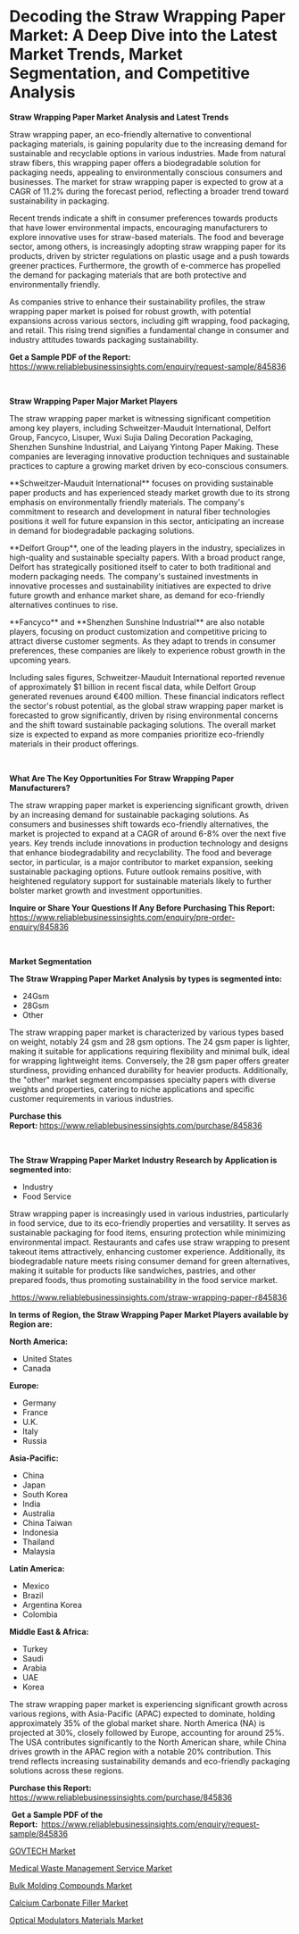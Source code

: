 <p><h1>Decoding the Straw Wrapping Paper Market: A Deep Dive into the Latest Market Trends, Market Segmentation, and Competitive Analysis</h1></p><p><strong>Straw Wrapping Paper Market Analysis and Latest Trends</strong></p>
<p><p>Straw wrapping paper, an eco-friendly alternative to conventional packaging materials, is gaining popularity due to the increasing demand for sustainable and recyclable options in various industries. Made from natural straw fibers, this wrapping paper offers a biodegradable solution for packaging needs, appealing to environmentally conscious consumers and businesses. The market for straw wrapping paper is expected to grow at a CAGR of 11.2% during the forecast period, reflecting a broader trend toward sustainability in packaging.</p><p>Recent trends indicate a shift in consumer preferences towards products that have lower environmental impacts, encouraging manufacturers to explore innovative uses for straw-based materials. The food and beverage sector, among others, is increasingly adopting straw wrapping paper for its products, driven by stricter regulations on plastic usage and a push towards greener practices. Furthermore, the growth of e-commerce has propelled the demand for packaging materials that are both protective and environmentally friendly.</p><p>As companies strive to enhance their sustainability profiles, the straw wrapping paper market is poised for robust growth, with potential expansions across various sectors, including gift wrapping, food packaging, and retail. This rising trend signifies a fundamental change in consumer and industry attitudes towards packaging sustainability.</p></p>
<p><strong>Get a Sample PDF of the Report:&nbsp;</strong> <a href="https://www.reliablebusinessinsights.com/enquiry/request-sample/845836?utm_campaign=41&utm_medium=2&utm_source=Github&utm_content=ia&utm_term=13112024&utm_id=straw-wrapping-paper">https://www.reliablebusinessinsights.com/enquiry/request-sample/845836</a></p>
<p>&nbsp;</p>
<p><strong>Straw Wrapping Paper Major Market Players</strong></p>
<p><p>The straw wrapping paper market is witnessing significant competition among key players, including Schweitzer-Mauduit International, Delfort Group, Fancyco, Lisuper, Wuxi Sujia Daling Decoration Packaging, Shenzhen Sunshine Industrial, and Laiyang Yintong Paper Making. These companies are leveraging innovative production techniques and sustainable practices to capture a growing market driven by eco-conscious consumers.</p><p>**Schweitzer-Mauduit International** focuses on providing sustainable paper products and has experienced steady market growth due to its strong emphasis on environmentally friendly materials. The company's commitment to research and development in natural fiber technologies positions it well for future expansion in this sector, anticipating an increase in demand for biodegradable packaging solutions.</p><p>**Delfort Group**, one of the leading players in the industry, specializes in high-quality and sustainable specialty papers. With a broad product range, Delfort has strategically positioned itself to cater to both traditional and modern packaging needs. The company's sustained investments in innovative processes and sustainability initiatives are expected to drive future growth and enhance market share, as demand for eco-friendly alternatives continues to rise.</p><p>**Fancyco** and **Shenzhen Sunshine Industrial** are also notable players, focusing on product customization and competitive pricing to attract diverse customer segments. As they adapt to trends in consumer preferences, these companies are likely to experience robust growth in the upcoming years.</p><p>Including sales figures, Schweitzer-Mauduit International reported revenue of approximately $1 billion in recent fiscal data, while Delfort Group generated revenues around €400 million. These financial indicators reflect the sector's robust potential, as the global straw wrapping paper market is forecasted to grow significantly, driven by rising environmental concerns and the shift toward sustainable packaging solutions. The overall market size is expected to expand as more companies prioritize eco-friendly materials in their product offerings.</p></p>
<p>&nbsp;</p>
<p><strong>What Are The Key Opportunities For Straw Wrapping Paper Manufacturers?</strong></p>
<p><p>The straw wrapping paper market is experiencing significant growth, driven by an increasing demand for sustainable packaging solutions. As consumers and businesses shift towards eco-friendly alternatives, the market is projected to expand at a CAGR of around 6-8% over the next five years. Key trends include innovations in production technology and designs that enhance biodegradability and recyclability. The food and beverage sector, in particular, is a major contributor to market expansion, seeking sustainable packaging options. Future outlook remains positive, with heightened regulatory support for sustainable materials likely to further bolster market growth and investment opportunities.</p></p>
<p><strong>Inquire or Share Your Questions If Any Before Purchasing This Report:</strong> <a href="https://www.reliablebusinessinsights.com/enquiry/pre-order-enquiry/845836?utm_campaign=41&utm_medium=2&utm_source=Github&utm_content=ia&utm_term=13112024&utm_id=straw-wrapping-paper">https://www.reliablebusinessinsights.com/enquiry/pre-order-enquiry/845836</a></p>
<p>&nbsp;</p>
<p><strong>Market Segmentation</strong></p>
<p><strong>The Straw Wrapping Paper Market Analysis by types is segmented into:</strong></p>
<p><ul><li>24Gsm</li><li>28Gsm</li><li>Other</li></ul></p>
<p><p>The straw wrapping paper market is characterized by various types based on weight, notably 24 gsm and 28 gsm options. The 24 gsm paper is lighter, making it suitable for applications requiring flexibility and minimal bulk, ideal for wrapping lightweight items. Conversely, the 28 gsm paper offers greater sturdiness, providing enhanced durability for heavier products. Additionally, the "other" market segment encompasses specialty papers with diverse weights and properties, catering to niche applications and specific customer requirements in various industries.</p></p>
<p><strong>Purchase this Report:&nbsp;</strong><a href="https://www.reliablebusinessinsights.com/purchase/845836?utm_campaign=41&utm_medium=2&utm_source=Github&utm_content=ia&utm_term=13112024&utm_id=straw-wrapping-paper">https://www.reliablebusinessinsights.com/purchase/845836</a></p>
<p>&nbsp;</p>
<p><strong>The Straw Wrapping Paper Market Industry Research by Application is segmented into:</strong></p>
<p><ul><li>Industry</li><li>Food Service</li></ul></p>
<p><p>Straw wrapping paper is increasingly used in various industries, particularly in food service, due to its eco-friendly properties and versatility. It serves as sustainable packaging for food items, ensuring protection while minimizing environmental impact. Restaurants and cafes use straw wrapping to present takeout items attractively, enhancing customer experience. Additionally, its biodegradable nature meets rising consumer demand for green alternatives, making it suitable for products like sandwiches, pastries, and other prepared foods, thus promoting sustainability in the food service market.</p></p>
<p><a href="https://www.reliablebusinessinsights.com/straw-wrapping-paper-r845836?utm_campaign=41&utm_medium=2&utm_source=Github&utm_content=ia&utm_term=13112024&utm_id=straw-wrapping-paper">&nbsp;https://www.reliablebusinessinsights.com/straw-wrapping-paper-r845836</a></p>
<p><strong>In terms of Region, the Straw Wrapping Paper Market Players available by Region are:</strong></p>
<p>
    <p> <strong> North America: </strong>
        <ul>
            <li>United States</li>
            <li>Canada</li>
        </ul>
        </p> 
    <p> <strong> Europe: </strong>
        <ul>
            <li>Germany</li>
            <li>France</li>
            <li>U.K.</li>
            <li>Italy</li>
            <li>Russia</li>
        </ul>
        </p> 
    <p> <strong> Asia-Pacific: </strong>
        <ul>
            <li>China</li>
            <li>Japan</li>
            <li>South Korea</li>
            <li>India</li>
            <li>Australia</li>
            <li>China Taiwan</li>
            <li>Indonesia</li>
            <li>Thailand</li>
            <li>Malaysia</li>
        </ul>
        </p> 
    <p> <strong> Latin America: </strong>
        <ul>
            <li>Mexico</li>
            <li>Brazil</li>
            <li>Argentina Korea</li>
            <li>Colombia</li>
        </ul>
        </p> 
    <p> <strong> Middle East & Africa: </strong>
        <ul>
            <li>Turkey</li>
            <li>Saudi</li>
            <li>Arabia</li>
            <li>UAE</li>
            <li>Korea</li>
        </ul>
    </p>
    </p>
<p><p>The straw wrapping paper market is experiencing significant growth across various regions, with Asia-Pacific (APAC) expected to dominate, holding approximately 35% of the global market share. North America (NA) is projected at 30%, closely followed by Europe, accounting for around 25%. The USA contributes significantly to the North American share, while China drives growth in the APAC region with a notable 20% contribution. This trend reflects increasing sustainability demands and eco-friendly packaging solutions across these regions.</p></p>
<p><strong>Purchase this Report: </strong><a href="https://www.reliablebusinessinsights.com/purchase/845836?utm_campaign=41&utm_medium=2&utm_source=Github&utm_content=ia&utm_term=13112024&utm_id=straw-wrapping-paper">https://www.reliablebusinessinsights.com/purchase/845836</a></p>
<p>&nbsp;<strong>Get a Sample PDF of the Report:&nbsp;&nbsp;</strong><a href="https://www.reliablebusinessinsights.com/enquiry/request-sample/845836?utm_campaign=41&utm_medium=2&utm_source=Github&utm_content=ia&utm_term=13112024&utm_id=straw-wrapping-paper">https://www.reliablebusinessinsights.com/enquiry/request-sample/845836</a></p>
<p><strong></strong></p>
<p><p><a href="https://issuu.com/reportprime-2/docs/govtech-market-size-2030.pptx_73d02953794669?utm_campaign=41&utm_medium=2&utm_source=Github&utm_content=ia&utm_term=13112024&utm_id=straw-wrapping-paper">GOVTECH Market</a></p><p><a href="https://issuu.com/reportprime-2/docs/medical-waste-management-service-ma_3d386d6b21b1f8?utm_campaign=41&utm_medium=2&utm_source=Github&utm_content=ia&utm_term=13112024&utm_id=straw-wrapping-paper">Medical Waste Management Service Market</a></p><p><a href="https://www.linkedin.com/pulse/bulk-molding-compounds-market-size-status-forecast-2024-2031-cdmuf?utm_campaign=41&utm_medium=2&utm_source=Github&utm_content=ia&utm_term=13112024&utm_id=straw-wrapping-paper">Bulk Molding Compounds Market</a></p><p><a href="https://www.linkedin.com/pulse/navigating-global-calcium-carbonate-filler-market-from-trends-angmf?utm_campaign=41&utm_medium=2&utm_source=Github&utm_content=ia&utm_term=13112024&utm_id=straw-wrapping-paper">Calcium Carbonate Filler Market</a></p><p><a href="https://github.com/mauripalmi/Market-Research-Report-List-5/blob/main/optical-modulators-materials-market.md?utm_campaign=41&utm_medium=2&utm_source=Github&utm_content=ia&utm_term=13112024&utm_id=straw-wrapping-paper">Optical Modulators Materials Market</a></p></p>